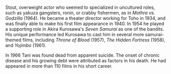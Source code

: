 <!-- Akira Tani -->

Stout, overweight actor who seemed to specialized in uncultured roles, such as yakuza gangsters, ronin, or crabby fishermen, as in _Mothra vs. Godzilla_ (1964). He became a theater director working for Toho in 1934, and was finally able to make his first film appearance in 1940. In 1954 he played a supporting role in Akira Kurosawa's _Seven Samurai_ as one of the bandits. His unique performance led Kurosawa to cast him in several more samurai-themed films, including _Throne of Blood_ (1957), _The Hidden Fortress_ (1958), and _Yojimbo_ (1961).

In 1966 Tani was found dead from apparent suicide. The onset of chronic disease and his growing debt were attributed as factors in his death. He had appeared in more than 110 films in his short career.
